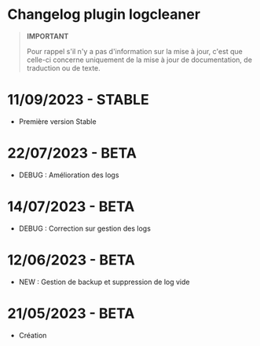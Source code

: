 # Changelog plugin logcleaner

>**IMPORTANT**
>
>Pour rappel s'il n'y a pas d'information sur la mise à jour, c'est que celle-ci concerne uniquement de la mise à jour de documentation, de traduction ou de texte.

# 11/09/2023 - STABLE

- Première version Stable

# 22/07/2023 - BETA

- DEBUG : Amélioration des logs

# 14/07/2023 - BETA

- DEBUG : Correction sur gestion des logs

# 12/06/2023 - BETA

- NEW : Gestion de backup et suppression de log vide

# 21/05/2023 - BETA

- Création
